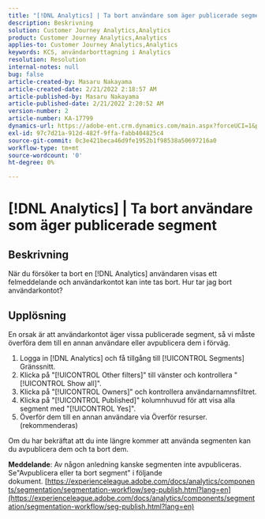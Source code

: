 ```yaml
---
title: "[!DNL Analytics] | Ta bort användare som äger publicerade segment"
description: Beskrivning
solution: Customer Journey Analytics,Analytics
product: Customer Journey Analytics,Analytics
applies-to: Customer Journey Analytics,Analytics
keywords: KCS, användarborttagning i Analytics
resolution: Resolution
internal-notes: null
bug: false
article-created-by: Masaru Nakayama
article-created-date: 2/21/2022 2:18:57 AM
article-published-by: Masaru Nakayama
article-published-date: 2/21/2022 2:20:52 AM
version-number: 2
article-number: KA-17799
dynamics-url: https://adobe-ent.crm.dynamics.com/main.aspx?forceUCI=1&pagetype=entityrecord&etn=knowledgearticle&id=d767189f-bc92-ec11-b400-000d3a58b8a1
exl-id: 97c7d21a-912d-482f-9ffa-fabb404825c4
source-git-commit: 0c3e421beca46d9fe1952b1f98538a50697216a0
workflow-type: tm+mt
source-wordcount: '0'
ht-degree: 0%

---
```


# [!DNL Analytics] | Ta bort användare som äger publicerade segment

## Beskrivning

När du försöker ta bort en [!DNL Analytics] användaren visas ett felmeddelande och användarkontot kan inte tas bort. Hur tar jag bort användarkontot?

## Upplösning




En orsak är att användarkontot äger vissa publicerade segment, så vi måste överföra dem till en annan användare eller avpublicera dem i förväg.

1. Logga in [!DNL Analytics] och få tillgång till [!UICONTROL Segments] Gränssnitt.
2. Klicka på &quot;[!UICONTROL Other filters]&quot; till vänster och kontrollera &quot;[!UICONTROL Show all]&quot;.
3. Klicka på &quot;[!UICONTROL Owners]&quot; och kontrollera användarnamnsfiltret.
4. Klicka på &quot;[!UICONTROL Published]&quot; kolumnhuvud för att visa alla segment med &quot;[!UICONTROL Yes]&quot;.
5. Överför dem till en annan användare via Överför resurser. (rekommenderas)


Om du har bekräftat att du inte längre kommer att använda segmenten kan du avpublicera dem och ta bort dem.



<b>Meddelande</b>: Av någon anledning kanske segmenten inte avpubliceras. Se&quot;Avpublicera eller ta bort segment&quot; i följande dokument. [https://experienceleague.adobe.com/docs/analytics/components/segmentation/segmentation-workflow/seg-publish.html?lang=en](https://experienceleague.adobe.com/docs/analytics/components/segmentation/segmentation-workflow/seg-publish.html?lang=en)
